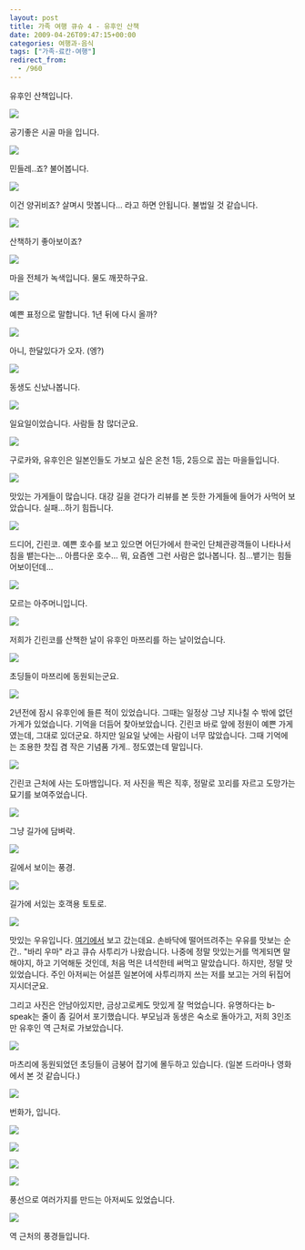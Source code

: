 ```yaml
---
layout: post
title: 가족 여행 큐슈 4 - 유후인 산책
date: 2009-04-26T09:47:15+00:00
categories: 여행과-음식
tags: ["가족-료칸-여행"]
redirect_from:
  - /960
---
```


유후인 산책입니다.

![ ](/assets/media/uploads_1_cfile5.uf.1411E31349F4250324FE1D.jpg)

공기좋은 시골 마을 입니다.

![ ](/assets/media/uploads_1_cfile2.uf.165BB41049F43C8903DFB7.jpg)

민들레..죠? 불어봅니다.

![ ](/assets/media/uploads_1_cfile23.uf.2011E31349F42505280626.jpg)

이건 양귀비죠? 살며시 맛봅니다... 라고 하면 안됩니다. 불법일 것 같습니다.

![ ](/assets/media/uploads_1_cfile22.uf.1911E31349F425052718CB.jpg)

산책하기 좋아보이죠?

![ ](/assets/media/uploads_1_cfile5.uf.1211E31349F4250629CD7E.jpg)

마을 전체가 녹색입니다. 물도 깨끗하구요.

![ ](/assets/media/uploads_1_cfile4.uf.1111E31349F425072A175E.jpg)

예쁜 표정으로 말합니다. 1년 뒤에 다시 올까?

![ ](/assets/media/uploads_1_cfile1.uf.1811E31349F4250C317B0F.jpg)

아니, 한달있다가 오자. (엥?)

![ ](/assets/media/uploads_1_cfile21.uf.1411E31349F425082BC1B8.jpg)

동생도 신났나봅니다.

![ ](/assets/media/uploads_1_cfile5.uf.1411E31349F425082C6A8B.jpg)

일요일이었습니다. 사람들 참 많더군요.

![ ](/assets/media/uploads_1_cfile3.uf.1611E31349F425092D99B7.jpg)

구로카와, 유후인은 일본인들도 가보고 싶은 온천 1등, 2등으로 꼽는 마을들입니다.

![ ](/assets/media/uploads_1_cfile21.uf.1511E31349F4250A2E81A5.jpg)

맛있는 가게들이 많습니다. 대강 길을 걷다가 리뷰를 본 듯한 가게들에 들어가 사먹어 보았습니다. 실패...하기 힘듭니다.

![ ](/assets/media/uploads_1_cfile22.uf.1711E31349F4250B2FD752.jpg)

드디어, 긴린코. 예쁜 호수를 보고 있으면 어딘가에서 한국인 단체관광객들이 나타나서 침을 뱉는다는... 아름다운 호수... 뭐, 요즘엔 그런 사람은 없나봅니다. 침...뱉기는 힘들어보이던데...

![ ](/assets/media/uploads_1_cfile22.uf.1711E31349F4250C303956.jpg)

모르는 아주머니입니다.

![ ](/assets/media/uploads_1_cfile4.uf.2011E31349F4250D328E20.jpg)

저희가 긴린코를 산책한 날이 유후인 마쯔리를 하는 날이었습니다.

![ ](/assets/media/uploads_1_cfile2.uf.1211E31349F4250E3334EB.jpg)

초딩들이 마쯔리에 동원되는군요.

![ ](/assets/media/uploads_1_cfile25.uf.1411E31349F4250F34AFCF.jpg)

2년전에 잠시 유후인에 들른 적이 있었습니다. 그때는 일정상 그냥 지나칠 수 밖에 없던 가게가 있었습니다. 기억을 더듬어 찾아보았습니다. 긴린코 바로 앞에 정원이 예쁜 가게였는데, 그대로 있더군요. 하지만 일요일 낮에는 사람이 너무 많았습니다. 그때 기억에는 조용한 찻집 겸 작은 기념품 가게.. 정도였는데 말입니다.

![ ](/assets/media/uploads_1_cfile5.uf.1411E31349F42510359F14.jpg)

긴린코 근처에 사는 도마뱀입니다. 저 사진을 찍은 직후, 정말로 꼬리를 자르고 도망가는 묘기를 보여주었습니다.

![ ](/assets/media/uploads_1_cfile2.uf.1611E31349F4251136823B.jpg)

그냥 길가에 담벼락.

![ ](/assets/media/uploads_1_cfile22.uf.2011E31349F4251437750C.jpg)

길에서 보이는 풍경.

![ ](/assets/media/uploads_1_cfile1.uf.1111E31349F42514387DF8.jpg)

길가에 서있는 호객용 토토로.

![ ](/assets/media/uploads_1_cfile4.uf.1411E31349F425153991AD.jpg)

맛있는 우유입니다. <a title="[http://evelina.tistory.com/entry/후쿠오카-Day2-유후인에서-맛본-최고의-우유]로 이동합니다." href="http://evelina.tistory.com/entry/후쿠오카-Day2-유후인에서-맛본-최고의-우유" target="_blank">여기에서</a> 보고 갔는데요. 손바닥에 떨어뜨려주는 우유를 맛보는 순간.. "바리 우마" 라고 큐슈 사투리가 나왔습니다. 나중에 정말 맛있는거를 먹게되면 말해야지, 하고 기억해둔 것인데, 처음 먹은 녀석한테 써먹고 말았습니다. 하지만, 정말 맛있었습니다. 주인 아저씨는 어설픈 일본어에 사투리까지 쓰는 저를 보고는 거의 뒤집어지시더군요.

그리고 사진은 안남아있지만, 금상고로케도 맛있게 잘 먹었습니다. 유명하다는 b-speak는 줄이 좀 길어서 포기했습니다. 부모님과 동생은 숙소로 돌아가고, 저희 3인조만 유후인 역 근처로 가보았습니다.

![ ](/assets/media/uploads_1_cfile4.uf.1411E81349F43DF05D55CE.jpg)

마츠리에 동원되었던 초딩들이 금붕어 잡기에 몰두하고 있습니다. (일본 드라마나 영화에서 본 것 같습니다.)

![ ](/assets/media/uploads_1_cfile2.uf.1411E81349F43DF05E564A.jpg)

번화가, 입니다.

![ ](/assets/media/uploads_1_cfile24.uf.1611E81349F43DF15F8469.jpg)

![ ](/assets/media/uploads_1_cfile24.uf.1911E81349F43DF362DCEA.jpg)

![ ](/assets/media/uploads_1_cfile3.uf.1611E81349F43DF26044B3.jpg)

![ ](/assets/media/uploads_1_cfile1.uf.1811E81349F43DF361EE8F.jpg)

풍선으로 여러가지를 만드는 아저씨도 있었습니다.

![ ](/assets/media/uploads_1_cfile22.uf.1111E81349F43DF46346A2.jpg)

역 근처의 풍경들입니다.
<div id=comments>
</div>
